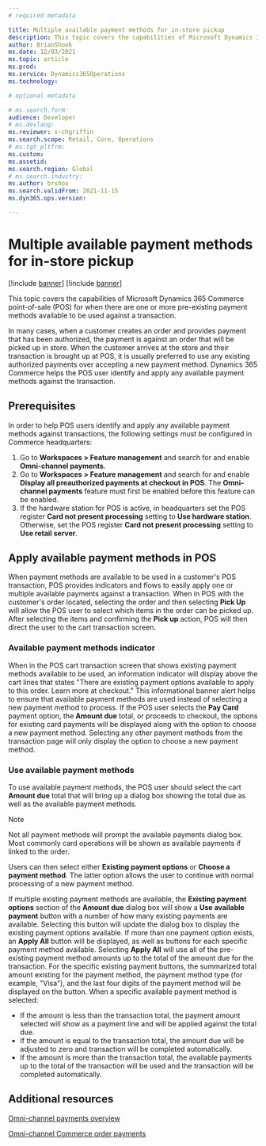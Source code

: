 ```yaml
---
# required metadata

title: Multiple available payment methods for in-store pickup
description: This topic covers the capabilities of Microsoft Dynamics 365 Commerce point-of-sale (POS) for when there are one or more pre-existing payment methods available to be used against a transaction.
author: BrianShook
ms.date: 12/03/2021
ms.topic: article
ms.prod: 
ms.service: Dynamics365Operations
ms.technology: 

# optional metadata

# ms.search.form: 
audience: Developer
# ms.devlang: 
ms.reviewer: v-chgriffin
ms.search.scope: Retail, Core, Operations
# ms.tgt_pltfrm: 
ms.custom: 
ms.assetid: 
ms.search.region: Global
# ms.search.industry: 
ms.author: brshoo
ms.search.validFrom: 2021-11-15
ms.dyn365.ops.version: 

---
```


# Multiple available payment methods for in-store pickup

[!include [banner](../includes/banner.md)]
[!include [banner](../includes/preview-banner.md)]

This topic covers the capabilities of Microsoft Dynamics 365 Commerce point-of-sale (POS) for when there are one or more pre-existing payment methods available to be used against a transaction.

In many cases, when a customer creates an order and provides payment that has been authorized, the payment is against an order that will be picked up in store. When the customer arrives at the store and their transaction is brought up at POS, it is usually preferred to use any existing authorized payments over accepting a new payment method. Dynamics 365 Commerce helps the POS user identify and apply any available payment methods against the transaction.

## Prerequisites

In order to help POS users identify and apply any available payment methods against transactions, the following settings must be configured in Commerce headquarters:

1. Go to **Workspaces \> Feature management** and search for and enable **Omni-channel payments**.
1. Go to **Workspaces \> Feature management** and search for and enable **Display all preauthorized payments at checkout in POS**. The **Omni-channel payments** feature must first be enabled before this feature can be enabled.
1. If the hardware station for POS is active, in headquarters set the POS register **Card not present processing** setting to **Use hardware station**. Otherwise, set the POS register **Card not present processing** setting to **Use retail server**.

## Apply available payment methods in POS

When payment methods are available to be used in a customer's POS transaction, POS provides indicators and flows to easily apply one or multiple available payments against a transaction. When in POS with the customer's order located, selecting the order and then selecting **Pick Up** will allow the POS user to select which items in the order can be picked up. After selecting the items and confirming the **Pick up** action, POS will then direct the user to the cart transaction screen.

### Available payment methods indicator

When in the POS cart transaction screen that shows existing payment methods available to be used, an information indicator will display above the cart lines that states "There are existing payment options available to apply to this order. Learn more at checkout." This informational banner alert helps to ensure that available payment methods are used instead of selecting a new payment method to process. If the POS user selects the **Pay Card** payment option, the **Amount due** total, or proceeds to checkout, the options for existing card payments will be displayed along with the option to choose a new payment method. Selecting any other payment methods from the transaction page will only display the option to choose a new payment method.

### Use available payment methods

To use available payment methods, the POS user should select the cart **Amount due** total that will bring up a dialog box showing the total due as well as the available payment methods.

>[!NOTE]
> Not all payment methods will prompt the available payments dialog box. Most commonly card operations will be shown as available payments if linked to the order. 

Users can then select either **Existing payment options** or **Choose a payment method**. The latter option allows the user to continue with normal processing of a new payment method.

If multiple existing payment methods are available, the **Existing payment options** section of the **Amount due** dialog box will show a **Use available payment** button with a number of how many existing payments are available. Selecting this button will update the dialog box to display the existing payment options available. If more than one payment option exists, an **Apply All** button will be displayed, as well as buttons for each specific payment method available. Selecting **Apply All** will use all of the pre-existing payment method amounts up to the total of the amount due for the transaction. For the specific existing payment buttons, the summarized total amount existing for the payment method, the payment method type (for example, "Visa"), and the last four digits of the payment method will be displayed on the button. When a specific available payment method is selected:

- If the amount is less than the transaction total, the payment amount selected will show as a payment line and will be applied against the total due.
- If the amount is equal to the transaction total, the amount due will be adjusted to zero and transaction will be completed automatically.
- If the amount is more than the transaction total, the available payments up to the total of the transaction will be used and the transaction will be completed automatically.

## Additional resources

[Omni-channel payments overview](../omni-channel-payments.md)

[Omni-channel Commerce order payments](commerce-payments.md)
